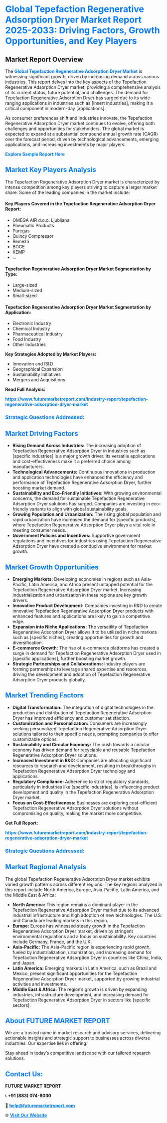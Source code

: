 <h1 style="color: #007BFF;">Global Tepefaction Regenerative Adsorption Dryer Market Report 2025-2033: Driving Factors, Growth Opportunities, and Key Players</h1>

<section id="overview">
<h2>Market Report Overview</h2>
<p>The <a href="https://www.futuremarketreport.com/industry-report/tepefaction-regenerative-adsorption-dryer-market" style="color: #007BFF; text-decoration: none;"><strong>Global Tepefaction Regenerative Adsorption Dryer Market</strong></a> is witnessing significant growth, driven by increasing demand across various industries. This report delves into the key aspects of the Tepefaction Regenerative Adsorption Dryer market, providing a comprehensive analysis of its current status, future potential, and challenges. The demand for Tepefaction Regenerative Adsorption Dryer has surged due to its wide-ranging applications in industries such as [insert industries], making it a critical component in modern-day [applications].</p>
<p>As consumer preferences shift and industries innovate, the Tepefaction Regenerative Adsorption Dryer market continues to evolve, offering both challenges and opportunities for stakeholders. The global market is expected to expand at a substantial compound annual growth rate (CAGR) over the forecast period, driven by technological advancements, emerging applications, and increasing investments by major players.</p>
</section>

<section id="overview">
<p><a href="https://www.futuremarketreport.com/request-sample/reportId=107329" style="color: #007BFF; text-decoration: none;"><strong>Explore Sample Report Here</strong></a></p>
</section>

<section id="key-players">
<h2 style="color: #007BFF;">Market Key Players Analysis</h2>
<p>The Tepefaction Regenerative Adsorption Dryer market is characterized by intense competition among key players striving to capture a larger market share. Some of the leading companies in the market include:</p>
<h4>Key Players Covered in the Tepefaction Regenerative Adsorption Dryer Report:</h4>
<ul><li>OMEGA AIR d.o.o. Ljubljana</li><li>Pneumatic Products</li><li>Puregas</li><li>Quincy Compressor</li><li>Remeza</li><li>BOGE</li><li>KEMP</li><li>...</li></ul>
<h4>Tepefaction Regenerative Adsorption Dryer Market Segmentation by Type:</h4>
<ul><li>Large-sized</li><li>Medium-sized</li><li>Small-sized</li></ul>

<h4>Tepefaction Regenerative Adsorption Dryer Market Segmentation by Application:</h4>
<ul><li>Electronic Industry</li><li>Chemical Industry</li><li>Pharmaceutical Industry</li><li>Food Industry</li><li>Other Industries</li></ul>
<p><strong>Key Strategies Adopted by Market Players:</strong></p>
<ul>
<li>Innovation and R&D</li>
<li>Geographical Expansion</li>
<li>Sustainability Initiatives</li>
<li>Mergers and Acquisitions</li>
</ul>
</section>

<section>
<p><strong>Read Full Analysis: </strong></p><a href="https://www.futuremarketreport.com/industry-report/tepefaction-regenerative-adsorption-dryer-market" style="color: #007BFF; text-decoration: none;"><strong>https://www.futuremarketreport.com/industry-report/tepefaction-regenerative-adsorption-dryer-market</strong></a>
<h3 style="color: #007BFF;">Strategic Questions Addressed:</h3>
</section>

<section id="driving-factors">
<h2 style="color: #007BFF;">Market Driving Factors</h2>
<ul>
<li><strong>Rising Demand Across Industries:</strong> The increasing adoption of Tepefaction Regenerative Adsorption Dryer in industries such as [specific industries] is a major growth driver. Its versatile applications and cost-effectiveness make it a preferred choice among manufacturers.</li>
<li><strong>Technological Advancements:</strong> Continuous innovations in production and application technologies have enhanced the efficiency and performance of Tepefaction Regenerative Adsorption Dryer, further boosting market demand.</li>
<li><strong>Sustainability and Eco-Friendly Initiatives:</strong> With growing environmental concerns, the demand for sustainable Tepefaction Regenerative Adsorption Dryer solutions has surged. Companies are investing in eco-friendly variants to align with global sustainability goals.</li>
<li><strong>Growing Population and Urbanization:</strong> The rising global population and rapid urbanization have increased the demand for [specific products], where Tepefaction Regenerative Adsorption Dryer plays a vital role in meeting consumer needs.</li>
<li><strong>Government Policies and Incentives:</strong> Supportive government regulations and incentives for industries using Tepefaction Regenerative Adsorption Dryer have created a conducive environment for market growth.</li>
</ul>
</section>

<section id="growth-opportunities">
<h2 style="color: #007BFF;">Market Growth Opportunities</h2>
<ul>
<li><strong>Emerging Markets:</strong> Developing economies in regions such as Asia-Pacific, Latin America, and Africa present untapped potential for the Tepefaction Regenerative Adsorption Dryer market. Increasing industrialization and urbanization in these regions are key growth drivers.</li>
<li><strong>Innovative Product Development:</strong> Companies investing in R&D to create innovative Tepefaction Regenerative Adsorption Dryer products with enhanced features and applications are likely to gain a competitive edge.</li>
<li><strong>Expansion into Niche Applications:</strong> The versatility of Tepefaction Regenerative Adsorption Dryer allows it to be utilized in niche markets such as [specific niches], creating opportunities for growth and diversification.</li>
<li><strong>E-commerce Growth:</strong> The rise of e-commerce platforms has created a surge in demand for Tepefaction Regenerative Adsorption Dryer used in [specific applications], further boosting market growth.</li>
<li><strong>Strategic Partnerships and Collaborations:</strong> Industry players are forming partnerships to leverage shared expertise and resources, driving the development and adoption of Tepefaction Regenerative Adsorption Dryer products globally.</li>
</ul>
</section>

<section id="trending-factors">
<h2 style="color: #007BFF;">Market Trending Factors</h2>
<ul>
<li><strong>Digital Transformation:</strong> The integration of digital technologies in the production and distribution of Tepefaction Regenerative Adsorption Dryer has improved efficiency and customer satisfaction.</li>
<li><strong>Customization and Personalization:</strong> Consumers are increasingly seeking personalized Tepefaction Regenerative Adsorption Dryer solutions tailored to their specific needs, prompting companies to offer customizable options.</li>
<li><strong>Sustainability and Circular Economy:</strong> The push towards a circular economy has driven demand for recyclable and reusable Tepefaction Regenerative Adsorption Dryer solutions.</li>
<li><strong>Increased Investment in R&D:</strong> Companies are allocating significant resources to research and development, resulting in breakthroughs in Tepefaction Regenerative Adsorption Dryer technology and applications.</li>
<li><strong>Regulatory Compliance:</strong> Adherence to strict regulatory standards, particularly in industries like [specific industries], is influencing product development and quality in the Tepefaction Regenerative Adsorption Dryer market.</li>
<li><strong>Focus on Cost-Effectiveness:</strong> Businesses are exploring cost-efficient Tepefaction Regenerative Adsorption Dryer solutions without compromising on quality, making the market more competitive.</li>
</ul>
</section>

<section>
<p><strong>Get Full Report: </strong></p><a href="https://www.futuremarketreport.com/industry-report/tepefaction-regenerative-adsorption-dryer-market" style="color: #007BFF; text-decoration: none;"><strong>https://www.futuremarketreport.com/industry-report/tepefaction-regenerative-adsorption-dryer-market</strong></a>
<h3 style="color: #007BFF;">Strategic Questions Addressed:</h3>
</section>


<section id="regional-analysis">
<h2 style="color: #007BFF;">Market Regional Analysis</h2>
<p>The global Tepefaction Regenerative Adsorption Dryer market exhibits varied growth patterns across different regions. The key regions analyzed in this report include North America, Europe, Asia-Pacific, Latin America, and the Middle East & Africa:</p>
<ul>
<li><strong>North America:</strong> This region remains a dominant player in the Tepefaction Regenerative Adsorption Dryer market due to its advanced industrial infrastructure and high adoption of new technologies. The U.S. and Canada are leading markets in this region.</li>
<li><strong>Europe:</strong> Europe has witnessed steady growth in the Tepefaction Regenerative Adsorption Dryer market, driven by stringent environmental regulations and a focus on sustainability. Key countries include Germany, France, and the U.K.</li>
<li><strong>Asia-Pacific:</strong> The Asia-Pacific region is experiencing rapid growth, fueled by industrialization, urbanization, and increasing demand for Tepefaction Regenerative Adsorption Dryer in countries like China, India, and Japan.</li>
<li><strong>Latin America:</strong> Emerging markets in Latin America, such as Brazil and Mexico, present significant opportunities for the Tepefaction Regenerative Adsorption Dryer market, supported by growing industrial activities and investments.</li>
<li><strong>Middle East & Africa:</strong> The region’s growth is driven by expanding industries, infrastructure development, and increasing demand for Tepefaction Regenerative Adsorption Dryer in sectors like [specific sectors].</li>
</ul>
</section>

<footer>
<h2 style="color: #007BFF;">About FUTURE MARKET REPORT</h2>
<p>We are a trusted name in market research and advisory services, delivering actionable insights and strategic support to businesses across diverse industries. Our expertise lies in offering:</p>

<p>Stay ahead in today’s competitive landscape with our tailored research solutions.</p>

<h2 style="color: #007BFF;">Contact Us:</h2>
<p><strong>FUTURE MARKET REPORT</strong></p>
<p>📞 <strong>+91 (883) 074-8030</strong></p>
<p>📧 <strong><a href="mailto:help@futuremarketreport.com" style="color: #007BFF;">help@futuremarketreport.com</a></strong></p>
<p>🌐 <strong><a href="https://www.futuremarketreport.com/" style="color: #007BFF;">Visit Our Website</a></strong></p>
</footer>